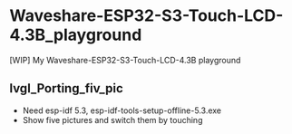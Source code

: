# Waveshare-ESP32-S3-Touch-LCD-4.3B_playground
[WIP] My Waveshare-ESP32-S3-Touch-LCD-4.3B playground

## lvgl_Porting_fiv_pic  
* Need esp-idf 5.3, esp-idf-tools-setup-offline-5.3.exe    
* Show five pictures and switch them by touching  

